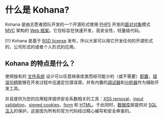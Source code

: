 # 什么是 Kohana?

Kohana 是由志愿者团队开发的一个开源形式使用 [PHP5](http://php.net/manual/intro-whatis "PHP Hypertext Preprocessor") 开发的[面对对象](http://wikipedia.org/wiki/Object-Oriented_Programming)模式 [MVC](http://wikipedia.org/wiki/Model–View–Controller "Model View Controller") 架构的 [Web 框架](http://wikipedia.org/wiki/Web_Framework)。它目标旨在快速开发，高安全性，轻量级代码。

[!!] Kohana 是基于 [BSD license](http://kohanaphp.com/license) 发布，所以大家可以用它开发任何的开源形式的，公司形式的或者个人形式的应用。

## Kohana 的特点是什么？

使用独有的 [文件系统](start.filesystem) 设计可以任意继承库类而经可能少的（或不需要）[配置](start.configuration)，[错误句柄](debugging.errors)能够在开发过程中迅速定位错误源，并有内置的[调试器](debugging.overview)和[分析器](debugging.profiling)作为辅助开发工具。

并且提供为您的应用程序提供安全系数相关的工具：[XSS removal](security.xss)，[input validation](security.validation)，[signed cookies](security.cookies)，[form](security.forms) 和 [HTML](security.html)。于此同时，[数据库](security.database)层提供对 [SQL 注入](http://wikipedia.org/wiki/SQL_Injection)的保护。这是因为所有的官方代码经过精心编写和安全审查的。